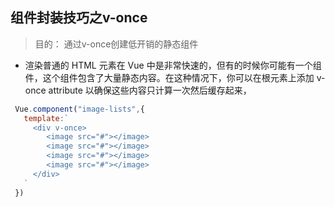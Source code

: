 ## 组件封装技巧之v-once

> 目的： 通过v-once创建低开销的静态组件

- 渲染普通的 HTML 元素在 Vue 中是非常快速的，但有的时候你可能有一个组件，这个组件包含了大量静态内容。在这种情况下，你可以在根元素上添加 v-once attribute 以确保这些内容只计算一次然后缓存起来，

```js
 Vue.component("image-lists",{
   template:`
     <div v-once>
        <image src="#"></image>
        <image src="#"></image>
        <image src="#"></image>
        <image src="#"></image>
     </div>
   `
 })
```